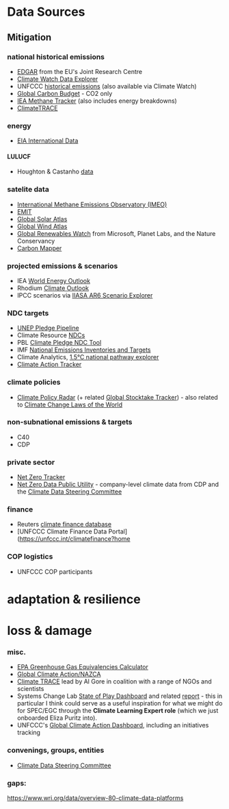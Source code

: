 # Data Sources

## Mitigation 

### national historical emissions 

- [EDGAR](https://edgar.jrc.ec.europa.eu/) from the EU's Joint Research Centre 
- [Climate Watch Data Explorer](https://www.climatewatchdata.org/data-explorer/historical-emissions?historical-emissions-data-sources=climate-watch&historical-emissions-gases=all-ghg&historical-emissions-regions=All%20Selected&historical-emissions-sectors=total-including-lucf%2Ctotal-including-lucf&page=1)
- UNFCCC [historical emissions](https://di.unfccc.int/time_series) (also available via Climate Watch)
- [Global Carbon Budget](https://www.globalcarbonproject.org/carbonbudget/) - CO2 only
- [IEA Methane Tracker](https://www.iea.org/data-and-statistics/data-tools/methane-tracker) (also includes energy breakdowns)
- [ClimateTRACE](https://climatetrace.org/)

### energy
- [EIA International Data](https://www.eia.gov/international/data/world)

#### LULUCF
- Houghton & Castanho [data](https://essd.copernicus.org/articles/15/2025/2023/essd-15-2025-2023-discussion.html)

### satelite data 
- [International Methane Emissions Observatory (IMEO)](https://methanedata.azurewebsites.net/plumemap)
- [EMIT](https://earth.jpl.nasa.gov/emit/data/data-portal/coverage-and-forecasts/)
- [Global Solar Atlas](https://globalsolaratlas.info/map)
- [Global Wind Atlas ](https://globalwindatlas.info/en)
- [Global Renewables Watch](https://mcas-proxyweb.mcas.ms/certificate-checker?login=false&originalUrl=https%3A%2F%2Fwww.globalrenewableswatch.org.mcas.ms%2F%3FMcasTsid%3D20893&McasCSRF=44a119df181251303d4c64fc5cd85be0901f3bf0d3129ecd067220af3ebd9e14) from Microsoft, Planet Labs, and the Nature Conservancy
- [Carbon Mapper](https://carbonmapper.org/)

### projected emissions & scenarios 
- IEA [World Energy Outlook](https://www.iea.org/data-and-statistics/data-product/world-energy-outlook-2023-free-dataset-2)
- Rhodium [Climate Outlook](https://climateoutlook.rhg.com/)
- IPCC scenarios via [IIASA AR6 Scenario Explorer](https://data.ece.iiasa.ac.at/ar6/#/workspaces)

### NDC targets 
- [UNEP Pledge Pipeline](https://www.unep.org/explore-topics/climate-action/what-we-do/mitigation/pledge-pipeline#:~:text=Climate%20action,-Climate%20initiatives%20platform&text=Our%20Pledgepipeline%20includes%20the%20Nationally,have%20ratified%20the%20Paris%20Agreement.)
- Climate Resource [NDCs](https://www.climate-resource.com/tools/ndcs)
- PBL [Climate Pledge NDC Tool](https://themasites.pbl.nl/o/climate-ndc-policies-tool/)
- IMF [National Emissions Inventories and Targets](https://climatedata.imf.org/pages/greenhouse-gas-emissions#gg2)
- Climate Analytics, [1.5°C national pathway explorer](https://1p5ndc-pathways.climateanalytics.org/)
- [Climate Action Tracker](https://climateactiontracker.org/)

### climate policies
- [Climate Policy Radar](https://app.climatepolicyradar.org/) (+ related [Global Stocktake Tracker](https://gst1.org/explorer/)) - also related to [Climate Change Laws of the World](https://climate-laws.org/) 

### non-subnational emissions & targets 
- C40 
- CDP 

### private sector 
- [Net Zero Tracker](https://zerotracker.net/)
- [Net Zero Data Public Utility](https://mcas-proxyweb.mcas.ms/certificate-checker?login=false&originalUrl=https%3A%2F%2Fnzdpu.com.mcas.ms%2Fhome%3FMcasTsid%3D20893&McasCSRF=44a119df181251303d4c64fc5cd85be0901f3bf0d3129ecd067220af3ebd9e14) - company-level climate data from CDP and the [Climate Data Steering Committee](https://mcas-proxyweb.mcas.ms/certificate-checker?login=false&originalUrl=https%3A%2F%2Fwww.climatedatasc.org.mcas.ms%2F%3FMcasTsid%3D20893&McasCSRF=44a119df181251303d4c64fc5cd85be0901f3bf0d3129ecd067220af3ebd9e14 "https://www.climatedatasc.org/")

### finance 
- Reuters [climate finance database](https://www.reuters.com/graphics/CLIMATE-CHANGE/FINANCE/gdvzqlyjqpw/)
- [UNFCCC Climate Finance Data Portal](https://unfccc.int/climatefinance?home

### COP logistics 
- UNFCCC COP participants 


# adaptation & resilience

# loss & damage


### misc. 
- [EPA Greenhouse Gas Equivalencies Calculator](https://www.epa.gov/energy/greenhouse-gas-equivalencies-calculator) 
- [Global Climate Action/NAZCA](https://climateaction.unfccc.int/)
- [Climate TRACE](https://mcas-proxyweb.mcas.ms/certificate-checker?login=false&originalUrl=https%3A%2F%2Fclimatetrace.org.mcas.ms%2F%3FMcasTsid%3D20893&McasCSRF=44a119df181251303d4c64fc5cd85be0901f3bf0d3129ecd067220af3ebd9e14) lead by Al Gore in coalition with a range of NGOs and scientists
- Systems Change Lab [State of Play Dashboard](https://mcas-proxyweb.mcas.ms/certificate-checker?login=false&originalUrl=https%3A%2F%2Fsystemschangelab.org.mcas.ms%2Fdashboard%3FMcasTsid%3D20893&McasCSRF=44a119df181251303d4c64fc5cd85be0901f3bf0d3129ecd067220af3ebd9e14) and related [report](https://mcas-proxyweb.mcas.ms/certificate-checker?login=false&originalUrl=https%3A%2F%2Ffiles.wri.org.mcas.ms%2Fd8%2Fs3fs-public%2F2023-11%2Fstate-climate-action-2023.pdf%3FVersionId%3Dzplrpy6BsmfRn2y3kSB0BFdfwAaTzXsM%26McasTsid%3D20893&McasCSRF=44a119df181251303d4c64fc5cd85be0901f3bf0d3129ecd067220af3ebd9e14) - this in particular I think could serve as a useful inspiration for what we might do for SPEC/EGC through the **Climate Learning Expert role** (which we just onboarded Eliza Puritz into).
- UNFCCC's [Global Climate Action Dashboard](https://mcas-proxyweb.mcas.ms/certificate-checker?login=false&originalUrl=https%3A%2F%2Fclimateaction.unfccc.int.mcas.ms%2F%3FMcasTsid%3D20893&McasCSRF=44a119df181251303d4c64fc5cd85be0901f3bf0d3129ecd067220af3ebd9e14 "https://climateaction.unfccc.int/"), including an initiatives tracking

### convenings, groups, entities 
- [Climate Data Steering Committee](https://mcas-proxyweb.mcas.ms/certificate-checker?login=false&originalUrl=https%3A%2F%2Fwww.climatedatasc.org.mcas.ms%2F%3FMcasTsid%3D20893&McasCSRF=44a119df181251303d4c64fc5cd85be0901f3bf0d3129ecd067220af3ebd9e14 "https://www.climatedatasc.org/")

### gaps: 

https://www.wri.org/data/overview-80-climate-data-platforms
